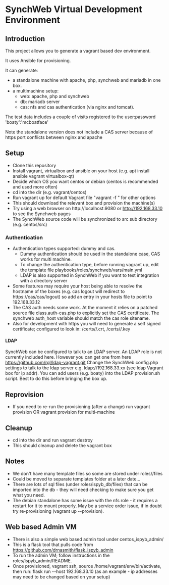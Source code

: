 # SynchWeb Virtual Development Environment

## Introduction
This project allows you to generate a vagrant based dev environment.

It uses Ansible for provisioning.

It can generate:
- a standalone machine with apache, php, synchweb and mariadb in one box.
- a multimachine setup:
  - web: apache, php and synchweb
  - db: mariadb server
  - cas: nfs and cas authentication (via nginx and tomcat).

The test data includes a couple of visits registered to the user:password 'boaty':'mcboatface'

Note the standalone version does not include a CAS server because of https port conflicts between nginx and apache

## Setup
* Clone this repository
* Install vagrant, virtualbox and ansible on your host (e.g. apt install ansible vagrant virtualbox-qt)
* Decide which OS you want centos or debian (centos is recommended and used more often)
* cd into the dir (e.g. vagrant/centos)
* Run vagrant up for default Vagrant file "vagrant -f <filename>" for other options
* This should download the relevant box and provision the machine(s)
* Try using a web browser on http://localhost:9080 or http://192.168.33.10 to see the Synchweb pages
* The SynchWeb source code will be synchronized to src sub directory (e.g. centos/src)

### Authentication
* Authentication types supported: dummy and cas. 
    * Dummy authentication should be used in the standalone case, CAS works for multi machine.
    * To change the authentication type, before running vagrant up, edit the template file playbooks/roles/synchweb/vars/main.yml
    * LDAP is also supported in SynchWeb if you want to test integration with a directory server 
* Some features may require your host being able to resolve the hostname of the boxes (e.g. cas logout will redirect to https://cas/cas/logout) so add an entry in your hosts file to point to 192.168.33.12
* The CAS auth needs some work. At the moment it relies on a patched source file class.auth-cas.php to explicitly set the CAS certificate. The synchweb auth_host variable should match the cas role sitename.
* Also for development with https you will need to generate a self signed certificate; configured to look in: /certs/<sitename>/<sitename>.crt, /certs/<sitename>/<sitename>.key

#### LDAP
SynchWeb can be configured to talk to an LDAP server.
An LDAP role is not currently included here.
However you can get one from here https://github.com/rgl/ldap-vagrant.git
Change the SynchWeb config.php settings to talk to the ldap server e.g. ldap://192.168.33.xx (see ldap Vagrant box for ip addr).
You can add users (e.g. boaty) into the LDAP provision.sh script. Best to do this before bringing the box up.

## Reprovision
* If you need to re-run the provisioning (after a change) run vagrant provision OR vagrant <boxname> provision for multi-machine

## Cleanup
* cd into the dir and run vagrant destroy
* This should cleanup and delete the vagrant box

## Notes
* We don't have many template files so some are stored under roles/<role>/files
* Could be moved to separate templates folder at a later date...
* There are lots of sql files (under roles/ispyb_db/files) that can be imported into the db - they will need checking to make sure you get what you need.
* The debian standalone has some issue with the nfs role - it requires a restart for it to mount properly. May be a service order issue, if in doubt try re-provisioning (vagrant up --provision).

## Web based Admin VM
* There is also a simple web based admin tool under centos_ispyb_admin/
* This is a flask tool that pulls code from https://github.com/drnasmith/flask_ispyb_admin
* To run the admin VM; follow instructions in the roles/ispyb_admin/README.
* Once provisioned, vagrant ssh, source /home/vagrant/env/bin/activate, then run: flask run --host 192.168.33.10 (as an example - ip addresses may need to be changed based on your setup)

